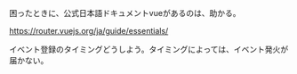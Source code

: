 困ったときに、公式日本語ドキュメントvueがあるのは、助かる。

https://router.vuejs.org/ja/guide/essentials/

イベント登録のタイミングどうしよう。タイミングによっては、イベント発火が届かない。